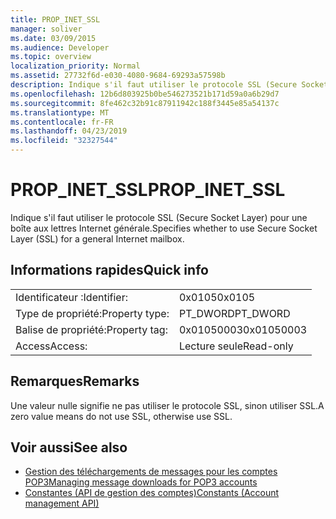```yaml
---
title: PROP_INET_SSL
manager: soliver
ms.date: 03/09/2015
ms.audience: Developer
ms.topic: overview
localization_priority: Normal
ms.assetid: 27732f6d-e030-4080-9684-69293a57598b
description: Indique s'il faut utiliser le protocole SSL (Secure Socket Layer) pour une boîte aux lettres Internet générale.
ms.openlocfilehash: 12b6d803925b0be546273521b171d59a0a6b29d7
ms.sourcegitcommit: 8fe462c32b91c87911942c188f3445e85a54137c
ms.translationtype: MT
ms.contentlocale: fr-FR
ms.lasthandoff: 04/23/2019
ms.locfileid: "32327544"
---
```

# <a name="propinetssl"></a><span data-ttu-id="960fb-103">PROP_INET_SSL</span><span class="sxs-lookup"><span data-stu-id="960fb-103">PROP_INET_SSL</span></span>

<span data-ttu-id="960fb-104">Indique s'il faut utiliser le protocole SSL (Secure Socket Layer) pour une boîte aux lettres Internet générale.</span><span class="sxs-lookup"><span data-stu-id="960fb-104">Specifies whether to use Secure Socket Layer (SSL) for a general Internet mailbox.</span></span>
  
## <a name="quick-info"></a><span data-ttu-id="960fb-105">Informations rapides</span><span class="sxs-lookup"><span data-stu-id="960fb-105">Quick info</span></span>

|||
|:-----|:-----|
|<span data-ttu-id="960fb-106">Identificateur :</span><span class="sxs-lookup"><span data-stu-id="960fb-106">Identifier:</span></span>  <br/> |<span data-ttu-id="960fb-107">0x0105</span><span class="sxs-lookup"><span data-stu-id="960fb-107">0x0105</span></span>  <br/> |
|<span data-ttu-id="960fb-108">Type de propriété:</span><span class="sxs-lookup"><span data-stu-id="960fb-108">Property type:</span></span>  <br/> |<span data-ttu-id="960fb-109">PT_DWORD</span><span class="sxs-lookup"><span data-stu-id="960fb-109">PT_DWORD</span></span>  <br/> |
|<span data-ttu-id="960fb-110">Balise de propriété:</span><span class="sxs-lookup"><span data-stu-id="960fb-110">Property tag:</span></span>  <br/> |<span data-ttu-id="960fb-111">0x01050003</span><span class="sxs-lookup"><span data-stu-id="960fb-111">0x01050003</span></span>  <br/> |
|<span data-ttu-id="960fb-112">Access</span><span class="sxs-lookup"><span data-stu-id="960fb-112">Access:</span></span>  <br/> |<span data-ttu-id="960fb-113">Lecture seule</span><span class="sxs-lookup"><span data-stu-id="960fb-113">Read-only</span></span>  <br/> |
   
## <a name="remarks"></a><span data-ttu-id="960fb-114">Remarques</span><span class="sxs-lookup"><span data-stu-id="960fb-114">Remarks</span></span>

<span data-ttu-id="960fb-115">Une valeur nulle signifie ne pas utiliser le protocole SSL, sinon utiliser SSL.</span><span class="sxs-lookup"><span data-stu-id="960fb-115">A zero value means do not use SSL, otherwise use SSL.</span></span>
  
## <a name="see-also"></a><span data-ttu-id="960fb-116">Voir aussi</span><span class="sxs-lookup"><span data-stu-id="960fb-116">See also</span></span>

- [<span data-ttu-id="960fb-117">Gestion des téléchargements de messages pour les comptes POP3</span><span class="sxs-lookup"><span data-stu-id="960fb-117">Managing message downloads for POP3 accounts</span></span>](managing-message-downloads-for-pop3-accounts.md)  
- [<span data-ttu-id="960fb-118">Constantes (API de gestion des comptes)</span><span class="sxs-lookup"><span data-stu-id="960fb-118">Constants (Account management API)</span></span>](constants-account-management-api.md)

